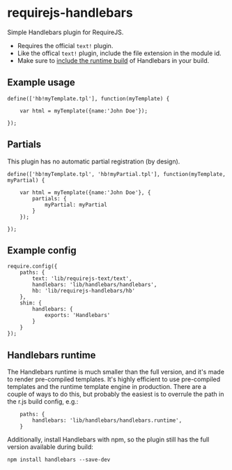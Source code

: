 # requirejs-handlebars

Simple Handlebars plugin for RequireJS.

* Requires the official `text!` plugin.
* Like the offical `text!` plugin, include the file extension in the module id.
* Make sure to [include the runtime build](#handlebars-runtime) of Handlebars in your build.

## Example usage

    define(['hb!myTemplate.tpl'], function(myTemplate) {

        var html = myTemplate({name:'John Doe'});

    });

## Partials

This plugin has no automatic partial registration (by design).

    define(['hb!myTemplate.tpl', 'hb!myPartial.tpl'], function(myTemplate, myPartial) {

        var html = myTemplate({name:'John Doe'}, {
            partials: {
                myPartial: myPartial
            }
        });

    });

## Example config

    require.config({
        paths: {
            text: 'lib/requirejs-text/text',
            handlebars: 'lib/handlebars/handlebars',
            hb: 'lib/requirejs-handlebars/hb'
        },
        shim: {
            handlebars: {
                exports: 'Handlebars'
            }
        }
    });

## Handlebars runtime

The Handlebars runtime is much smaller than the full version, and it's made to render pre-compiled templates.
It's highly efficient to use pre-compiled templates and the runtime template engine in production.
There are a couple of ways to do this, but probably the easiest is to overrule the path in the r.js build config, e.g.:

        paths: {
            handlebars: 'lib/handlebars/handlebars.runtime',
        }

Additionally, install Handlebars with npm, so the plugin still has the full version available during build:

    npm install handlebars --save-dev
